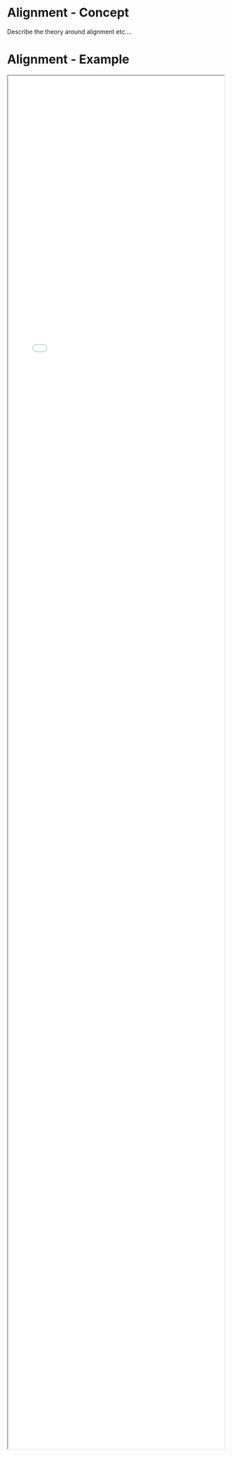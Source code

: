 # Alignment - Concept

Describe the theory around alignment etc.... 

# Alignment - Example 

<iframe src="./Part 1 - Theory/1.UI Design/Alignment/index.html" style="width: 100%; height: 80vh;"/>   

# Alignment - Analysis

* Alignment - arrangement in a straight line or in correct relative positions
* The way elements are positioned on a page is really important (Page Layout)
* The Layout of elements should guide the flow of actions to be performed on a page
* Alignment of elements won't get praise, but when elements are not aligned your site will be criticized

## Bad things to point out

* The submit button is floating around in the middle
* The form controls are inconsistently laid out in terms of their vertical alignment
* Inconsistent sizing of form controls
* The input boxes are inconsistent sizes 
* The remember me checkbox has to be counter styled now (against the css framework) to get it to align to something.